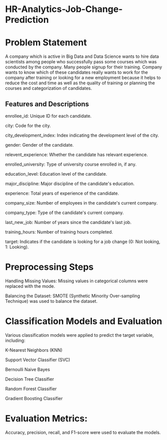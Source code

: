 # HR-Analytics-Job-Change-Prediction
# Problem Statement

A company which is active in Big Data and Data Science wants to hire data scientists among people who successfully pass some courses which was conducted by the company. Many people signup for their training. Company wants to know which of these candidates really wants to work for the company after training or looking for a new employment because it helps to reduce the cost and time as well as the quality of training or planning the courses and categorization of candidates.


Features and Descriptions
---------------------------



enrollee_id: Unique ID for each candidate.

city: Code for the city.

city_development_index: Index indicating the development level of the city.

gender: Gender of the candidate.

relevent_experience: Whether the candidate has relevant experience.

enrolled_university: Type of university course enrolled in, if any.

education_level: Education level of the candidate.

major_discipline: Major discipline of the candidate's education.

experience: Total years of experience of the candidate.

company_size: Number of employees in the candidate's current company.

company_type: Type of the candidate's current company.

last_new_job: Number of years since the candidate's last job.

training_hours: Number of training hours completed.

target: Indicates if the candidate is looking for a job change (0: Not looking, 1: Looking).

# Preprocessing Steps


Handling Missing Values: Missing values in categorical columns were replaced with the mode.

Balancing the Dataset: SMOTE (Synthetic Minority Over-sampling Technique) was used to balance the dataset.


# Classification Models and Evaluation


Various classification models were applied to predict the target variable, including:

K-Nearest Neighbors (KNN)

Support Vector Classifier (SVC)

Bernoulli Naive Bayes

Decision Tree Classifier

Random Forest Classifier

Gradient Boosting Classifier

# Evaluation Metrics: 

Accuracy, precision, recall, and F1-score were used to evaluate the models.

